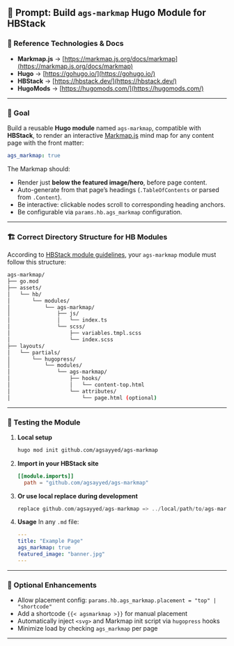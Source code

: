 ## 📘 Prompt: Build `ags-markmap` Hugo Module for HBStack

### 🔗 Reference Technologies & Docs

* **Markmap.js** → [https://markmap.js.org/docs/markmap](https://markmap.js.org/docs/markmap)
* **Hugo** → [https://gohugo.io/](https://gohugo.io/)
* **HBStack** → [https://hbstack.dev/](https://hbstack.dev/)
* **HugoMods** → [https://hugomods.com/](https://hugomods.com/)

---

### 🎯 Goal

Build a reusable **Hugo module** named `ags-markmap`, compatible with **HBStack**, to render an interactive [Markmap.js](https://markmap.js.org) mind map for any content page with the front matter:

```yaml
ags_markmap: true
```

The Markmap should:

* Render just **below the featured image/hero**, before page content.
* Auto-generate from that page’s headings (`.TableOfContents` or parsed from `.Content`).
* Be interactive: clickable nodes scroll to corresponding heading anchors.
* Be configurable via `params.hb.ags_markmap` configuration.

---

### 🏗️ Correct Directory Structure for HB Modules

According to [HBStack module guidelines](https://hbstack.dev/modules/hb/module/), your `ags-markmap` module must follow this structure:

```bash
ags-markmap/
├── go.mod
├── assets/
│   └── hb/
│       └── modules/
│           └── ags-markmap/
│               ├── js/
│               │   └── index.ts
│               └── scss/
│                   ├── variables.tmpl.scss
│                   └── index.scss
├── layouts/
│   └── partials/
│       └── hugopress/
│           └── modules/
│               └── ags-markmap/
│                   ├── hooks/
│                   │   └── content-top.html
│                   └── attributes/
│                       └── page.html (optional)
```

---

### 🧪 Testing the Module

1. **Local setup**

   ```bash
   hugo mod init github.com/agsayyed/ags-markmap
   ```

2. **Import in your HBStack site**

   ```toml
   [[module.imports]]
     path = "github.com/agsayyed/ags-markmap"
   ```

3. **Or use local replace during development**

   ```go
   replace github.com/agsayyed/ags-markmap => ../local/path/to/ags-markmap
   ```

4. **Usage**
   In any `.md` file:

   ```yaml
   ---
   title: "Example Page"
   ags_markmap: true
   featured_image: "banner.jpg"
   ---
   ```

---

### 🔧 Optional Enhancements

* Allow placement config: `params.hb.ags_markmap.placement = "top" | "shortcode"`
* Add a shortcode `{{< agsmarkmap >}}` for manual placement
* Automatically inject `<svg>` and Markmap init script via `hugopress` hooks
* Minimize load by checking `ags_markmap` per page

---
